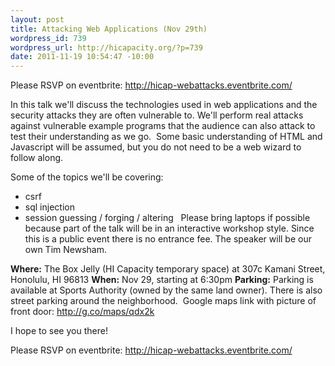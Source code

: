 ```yaml
--- 
layout: post
title: Attacking Web Applications (Nov 29th)
wordpress_id: 739
wordpress_url: http://hicapacity.org/?p=739
date: 2011-11-19 10:54:47 -10:00
---
```

Please RSVP on eventbrite: <a href="http://hicap-webattacks.eventbrite.com/">http://hicap-webattacks.eventbrite.com/</a>

In this talk we'll discuss the technologies used in web applications and the security attacks they are often vulnerable to. We'll perform real attacks against vulnerable example programs that the audience can also attack to test their understanding as we go.  Some basic understanding of HTML and Javascript will be assumed, but you do not need to be a web wizard to follow along.

Some of the topics we'll be covering:
* csrf
* sql injection
* session guessing / forging / altering
 
Please bring laptops if possible because part of the talk will be in an interactive workshop style. Since this is a public event there is no entrance fee. The speaker will be our own Tim Newsham.

<strong>Where:</strong> The Box Jelly (HI Capacity temporary space) at 307c Kamani Street, Honolulu, HI 96813 
<strong>When:</strong> Nov 29, starting at 6:30pm
<strong>Parking:</strong> Parking is available at Sports Authority (owned by the same land owner). There is also street parking around the neighborhood. 
Google maps link with picture of front door: <a href="http://g.co/maps/qdx2k">http://g.co/maps/qdx2k</a>

I hope to see you there!

Please RSVP on eventbrite: <a href="http://hicap-webattacks.eventbrite.com/">http://hicap-webattacks.eventbrite.com/</a>
